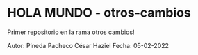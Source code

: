 # HOLA MUNDO - otros-cambios
Primer repositorio en la rama otros cambios!

Autor: Pineda Pacheco César Haziel
Fecha: 05-02-2022

